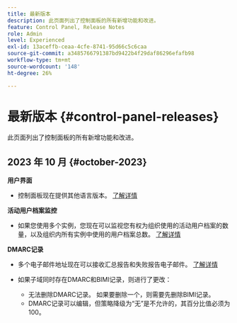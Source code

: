 ```yaml
---
title: 最新版本
description: 此页面列出了控制面板的所有新增功能和改进。
feature: Control Panel, Release Notes
role: Admin
level: Experienced
exl-id: 13aceffb-ceaa-4cfe-8741-95d66c5c6caa
source-git-commit: a3485766791387bd9422b4f29daf86296efafb98
workflow-type: tm+mt
source-wordcount: '148'
ht-degree: 26%

---
```


# 最新版本 {#control-panel-releases}

此页面列出了控制面板的所有新增功能和改进。

## 2023 年 10 月 {#october-2023}

**用户界面**

* 控制面板现在提供其他语言版本。 [了解详情](../discover/using/discovering-the-interface.md#supported-languages-languages)

**活动用户档案监控**

* 如果您使用多个实例，您现在可以监视您有权为组织使用的活动用户档案的数量，以及组织内所有实例中使用的用户档案总数。 [了解详情](../performance-monitoring/using/active-profiles-monitoring.md)

**DMARC记录**

* 多个电子邮件地址现在可以接收汇总报告和失败报告电子邮件。 [了解详情](../subdomains-certificates/using/dmarc.md)
* 如果子域同时存在DMARC和BIMI记录，则进行了更改：

   * 无法删除DMARC记录。 如果要删除一个，则需要先删除BIMI记录。
   * DMARC记录可以编辑，但策略降级为“无”是不允许的，其百分比值必须为100。

